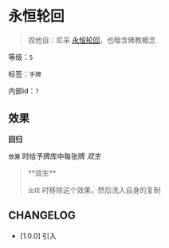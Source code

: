 # 永恒轮回

> 捏他自：尼采 [永恒轮回](https://zh.wikipedia.org/wiki/%E6%B0%B8%E6%81%92%E8%BD%AE%E5%9B%9E)，也暗含佛教概念

等级：`5`

标签：`手牌`

内部id：`?`

## 效果

**回归**

`放置` 时给予牌库中每张牌 *双生*

<blockquote>
**双生**

`出现` 时移除这个效果，然后洗入自身的复制
</blockquote>

## CHANGELOG

- [1.0.0] 引入
